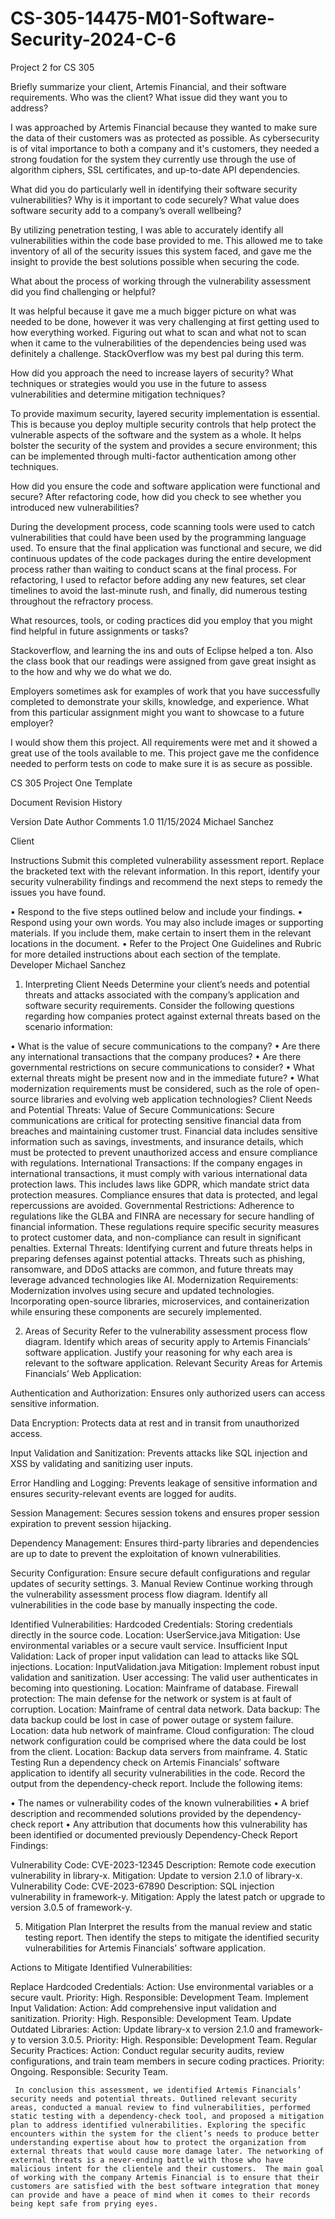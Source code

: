# CS-305-14475-M01-Software-Security-2024-C-6
Project 2 for CS 305

Briefly summarize your client, Artemis Financial, and their software requirements. Who was the client? What issue did they want you to address?

I was approached by Artemis Financial because they wanted to make sure the data of their customers was as protected as possible. As cybersecurity is of vital importance to both a company and it's customers, they needed a strong foudation for the system they currently use through the use of algorithm ciphers, SSL certificates, and up-to-date API dependencies.

What did you do particularly well in identifying their software security vulnerabilities? Why is it important to code securely? What value does software security add to a company’s overall wellbeing?

By utilizing penetration testing, I was able to accurately identify all vulnerabilities within the code base provided to me. This allowed me to take inventory of all of the security issues this system faced, and gave me the insight to provide the best solutions possible when securing the code.

What about the process of working through the vulnerability assessment did you find challenging or helpful?

It was helpful because it gave me a much bigger picture on what was needed to be done, however it was very challenging at first getting used to how everything worked. Figuring out what to scan and what not to scan when it came to the vulnerabilities of the dependencies being used was definitely a challenge. StackOverflow was my best pal during this term.

How did you approach the need to increase layers of security? What techniques or strategies would you use in the future to assess vulnerabilities and determine mitigation techniques?

To provide maximum security, layered security implementation is essential. This is because you deploy multiple security controls that help protect the vulnerable aspects of the software and the system as a whole. It helps bolster the security of the system and provides a secure environment; this can be implemented through multi-factor authentication among other techniques.

How did you ensure the code and software application were functional and secure? After refactoring code, how did you check to see whether you introduced new vulnerabilities?

During the development process, code scanning tools were used to catch vulnerabilities that could have been used by the programming language used. To ensure that the final application was functional and secure, we did continuous updates of the code packages during the entire development process rather than waiting to conduct scans at the final process. For refactoring, I used to refactor before adding any new features, set clear timelines to avoid the last-minute rush, and finally, did numerous testing throughout the refractory process.

What resources, tools, or coding practices did you employ that you might find helpful in future assignments or tasks?

Stackoverflow, and learning the ins and outs of Eclipse helped a ton. Also the class book that our readings were assigned from gave great insight as to the how and why we do what we do.

Employers sometimes ask for examples of work that you have successfully completed to demonstrate your skills, knowledge, and experience. What from this particular assignment might you want to showcase to a future employer?

I would show them this project. All requirements were met and it showed a great use of the tools available to me. This project gave me the confidence needed to perform tests on code to make sure it is as secure as possible.

CS 305 Project One Template

Document Revision History

Version	Date	Author	Comments
1.0	11/15/2024	Michael Sanchez	

Client

 

Instructions
Submit this completed vulnerability assessment report. Replace the bracketed text with the relevant information. In this report, identify your security vulnerability findings and recommend the next steps to remedy the issues you have found.

•	Respond to the five steps outlined below and include your findings. 
•	Respond using your own words. You may also include images or supporting materials. If you include them, make certain to insert them in the relevant locations in the document.
•	Refer to the Project One Guidelines and Rubric for more detailed instructions about each section of the template.
 
Developer
Michael Sanchez

1. Interpreting Client Needs
Determine your client’s needs and potential threats and attacks associated with the company’s application and software security requirements. Consider the following questions regarding how companies protect against external threats based on the scenario information:

•	What is the value of secure communications to the company?
•	Are there any international transactions that the company produces?
•	Are there governmental restrictions on secure communications to consider?
•	What external threats might be present now and in the immediate future?
•	What modernization requirements must be considered, such as the role of open-source libraries and evolving web application technologies?
Client Needs and Potential Threats:
Value of Secure Communications:
 Secure communications are critical for protecting sensitive financial data from breaches and maintaining customer trust. Financial data includes sensitive information such as savings, investments, and insurance details, which must be protected to prevent unauthorized access and ensure compliance with regulations.
International Transactions:
 If the company engages in international transactions, it must comply with various international data protection laws. This includes laws like GDPR, which mandate strict data protection measures. Compliance ensures that data is protected, and legal repercussions are avoided.
Governmental Restrictions: Adherence to regulations like the GLBA and FINRA are necessary for secure handling of financial information. These regulations require specific security measures to protect customer data, and non-compliance can result in significant penalties.
External Threats: Identifying current and future threats helps in preparing defenses against potential attacks. Threats such as phishing, ransomware, and DDoS attacks are common, and future threats may leverage advanced technologies like AI.
Modernization Requirements: Modernization involves using secure and updated technologies. Incorporating open-source libraries, microservices, and containerization while ensuring these components are securely implemented.

2. Areas of Security
Refer to the vulnerability assessment process flow diagram. Identify which areas of security apply to Artemis Financials’ software application. Justify your reasoning for why each area is relevant to the software application.
Relevant Security Areas for Artemis Financials’ Web Application:

Authentication and Authorization: Ensures only authorized users can access sensitive information.

Data Encryption: Protects data at rest and in transit from unauthorized access.

Input Validation and Sanitization: Prevents attacks like SQL injection and XSS by validating and sanitizing user inputs.

Error Handling and Logging: Prevents leakage of sensitive information and ensures security-relevant events are logged for audits.

Session Management: Secures session tokens and ensures proper session expiration to prevent session hijacking.

Dependency Management: Ensures third-party libraries and dependencies are up to date to prevent the exploitation of known vulnerabilities.

Security Configuration: Ensure secure default configurations and regular updates of security settings.
3. Manual Review
Continue working through the vulnerability assessment process flow diagram. Identify all vulnerabilities in the code base by manually inspecting the code.

Identified Vulnerabilities:
Hardcoded Credentials: Storing credentials directly in the source code.
Location: UserService.java
Mitigation: Use environmental variables or a secure vault service.
Insufficient Input Validation: Lack of proper input validation can lead to attacks like SQL injections.
Location: InputValidation.java
Mitigation: Implement robust input validation and sanitization.
User accessing: The valid user authenticates in becoming into questioning.
Location: Mainframe of database.
Firewall protection: The main defense for the network or system is at fault of corruption.
Location: Mainframe of central data network. 
Data backup: The data backup could be lost in case of power outage or system failure.
Location: data hub network of mainframe. 
Cloud configuration: The cloud network configuration could be comprised where the data could be lost from the client. 
Location: Backup data servers from mainframe. 
4. Static Testing
Run a dependency check on Artemis Financials’ software application to identify all security vulnerabilities in the code. Record the output from the dependency-check report. Include the following items:

•	The names or vulnerability codes of the known vulnerabilities
•	A brief description and recommended solutions provided by the dependency-check report
•	Any attribution that documents how this vulnerability has been identified or documented previously
Dependency-Check Report Findings:

Vulnerability Code: CVE-2023-12345
Description: Remote code execution vulnerability in library-x.
Mitigation: Update to version 2.1.0 of library-x.
Vulnerability Code: CVE-2023-67890
Description: SQL injection vulnerability in framework-y.
Mitigation: Apply the latest patch or upgrade to version 3.0.5 of framework-y.

5. Mitigation Plan
Interpret the results from the manual review and static testing report. Then identify the steps to mitigate the identified security vulnerabilities for Artemis Financials’ software application.

Actions to Mitigate Identified Vulnerabilities:

Replace Hardcoded Credentials:
Action: Use environmental variables or a secure vault.
Priority: High.
Responsible: Development Team.
Implement Input Validation:
Action: Add comprehensive input validation and sanitization.
Priority: High.
Responsible: Development Team.
Update Outdated Libraries:
Action: Update library-x to version 2.1.0 and framework-y to version 3.0.5.
Priority: High.
Responsible: Development Team.
Regular Security Practices:
Action: Conduct regular security audits, review configurations, and train team members in secure coding practices.
Priority: Ongoing.
Responsible: Security Team.
      
     In conclusion this assessment, we identified Artemis Financials’ security needs and potential threats. Outlined relevant security areas, conducted a manual review to find vulnerabilities, performed static testing with a dependency-check tool, and proposed a mitigation plan to address identified vulnerabilities. Exploring the specific encounters within the system for the client’s needs to produce better understanding expertise about how to protect the organization from external threats that would cause more damage later. The networking of external threats is a never-ending battle with those who have malicious intent for the clientele and their customers.  The main goal of working with the company Artemis Financial is to ensure that their customers are satisfied with the best software integration that money can provide and have a peace of mind when it comes to their records being kept safe from prying eyes. 

